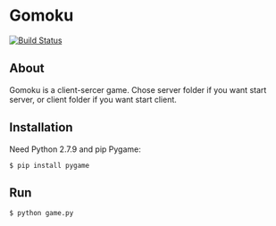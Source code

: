 # Gomoku
[![Build Status](https://travis-ci.org/IgnacyMigas/Gomoku.svg?branch=master)](https://travis-ci.org/IgnacyMigas/Gomoku)

## About
Gomoku is a client-sercer game. Chose server folder if you want start server, or client folder if you want start client.

## Installation
Need Python 2.7.9 and pip
Pygame:
```shell
$ pip install pygame
```

## Run
```shell
$ python game.py
```
